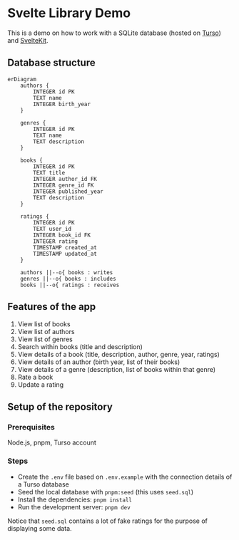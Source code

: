 # Svelte Library Demo

This is a demo on how to work with a SQLite database (hosted on [Turso](https://turso.tech/)) and [SvelteKit](https://svelte.dev/).

## Database structure

```mermaid
erDiagram
    authors {
        INTEGER id PK
        TEXT name
        INTEGER birth_year
    }

    genres {
        INTEGER id PK
        TEXT name
        TEXT description
    }

    books {
        INTEGER id PK
        TEXT title
        INTEGER author_id FK
        INTEGER genre_id FK
        INTEGER published_year
        TEXT description
    }

    ratings {
        INTEGER id PK
        TEXT user_id
        INTEGER book_id FK
        INTEGER rating
        TIMESTAMP created_at
        TIMESTAMP updated_at
    }

    authors ||--o{ books : writes
    genres ||--o{ books : includes
    books ||--o{ ratings : receives

```

## Features of the app

1. View list of books
2. View list of authors
3. View list of genres
4. Search within books (title and description)
5. View details of a book (title, description, author, genre, year, ratings)
6. View details of an author (birth year, list of their books)
7. View details of a genre (description, list of books within that genre)
8. Rate a book
9. Update a rating

## Setup of the repository

### Prerequisites

Node.js, pnpm, Turso account

### Steps

- Create the `.env` file based on `.env.example` with the connection details of a Turso database
- Seed the local database with `pnpm:seed` (this uses `seed.sql`)
- Install the dependencies: `pnpm install`
- Run the development server: `pnpm dev`

Notice that `seed.sql` contains a lot of fake ratings for the purpose of displaying some data.
